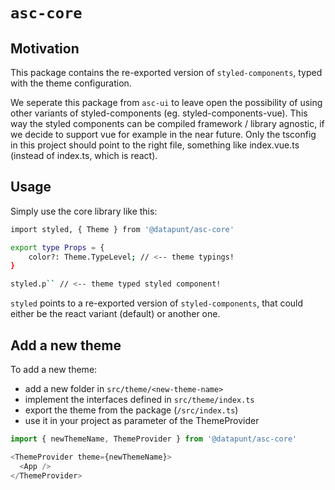 # `asc-core`

## Motivation

This package contains the re-exported version of `styled-components`, typed with the theme configuration.

We seperate this package from `asc-ui` to leave open the possibility of using other variants of styled-components (eg. styled-components-vue).
This way the styled components can be compiled framework / library agnostic, if we decide to support vue for example in the near future. Only the tsconfig in this project should point to the right file, something like index.vue.ts (instead of index.ts, which is react).

## Usage

Simply use the core library like this:

```bash
import styled, { Theme } from '@datapunt/asc-core'

export type Props = {
    color?: Theme.TypeLevel; // <-- theme typings!
}

styled.p`` // <-- theme typed styled component!

```

`styled` points to a re-exported version of `styled-components`, that could either be the react variant (default) or another one.

## Add a new theme

To add a new theme:

- add a new folder in `src/theme/<new-theme-name>`
- implement the interfaces defined in `src/theme/index.ts`
- export the theme from the package (`/src/index.ts`)
- use it in your project as parameter of the ThemeProvider

```js
import { newThemeName, ThemeProvider } from '@datapunt/asc-core'

<ThemeProvider theme={newThemeName}>
  <App />
</ThemeProvider>
```

